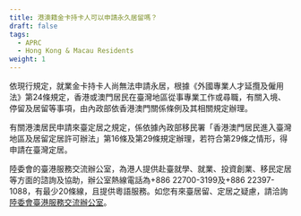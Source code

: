 ```yaml
---
title: 港澳籍金卡持卡人可以申請永久居留嗎？
draft: false
tags:
  - APRC
  - Hong Kong & Macau Residents
weight: 1
---
```

依現行規定，就業金卡持卡人尚無法申請永居，根據《外國專業人才延攬及僱用法》第24條規定，香港或澳門居民在臺灣地區從事專業工作或尋職，有關入境、停留及居留等事項，由內政部依香港澳門關係條例及其相關規定辦理。

有關港澳居民申請來臺定居之規定，係依據內政部移民署「香港澳門居民進入臺灣地區及居留定居許可辦法」第16條及第29條規定辦理，若符合第29條之情形，得申請在臺灣定居。

陸委會的臺港服務交流辦公室，為港人提供赴臺就學、就業、投資創業、移民定居等方面的諮詢及協助，辦公室熱線電話為+886 22700-3199及+886 22397-1088，有最少20條線，且提供粵語服務。如您有來臺居留、定居之疑慮，請洽詢[陸委會臺港服務交流辦公室](https://www.thec.org.tw/ugC_SinglePage.asp?hidSinglePageID=4 "至陸委會臺港服務交流辦公室")。